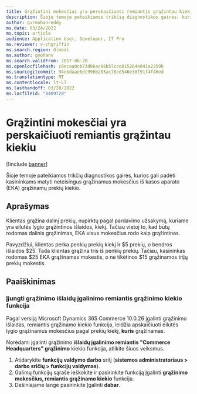 ```yaml
---
title: Grąžintini mokesčiai yra perskaičiuoti remiantis grąžintau kiekiu
description: Šioje temoje pateikiamos trikčių diagnostikos gairės, kurios gali padėti kasininkams matyti neteisingus grąžinamus mokesčius iš kasos aparato (EKA) grąžinamų prekių kiekio.
author: gvrmohanreddy
ms.date: 03/24/2022
ms.topic: article
audience: Application User, Developer, IT Pro
ms.reviewer: v-chgriffin
ms.search.region: Global
ms.author: gmohanv
ms.search.validFrom: 2017-06-20
ms.openlocfilehash: c8ecaa0cb73d06ac66b57cce815264e841a2259b
ms.sourcegitcommit: 94ebdaae6dc996b205ac78ed546e38f91f4f46ed
ms.translationtype: MT
ms.contentlocale: lt-LT
ms.lasthandoff: 03/28/2022
ms.locfileid: "8489728"
---
```

# <a name="refundable-charges-are-miscalculated-based-on-the-quantity-returned"></a>Grąžintini mokesčiai yra perskaičiuoti remiantis grąžintau kiekiu

[!include [banner](../../includes/banner.md)]

Šioje temoje pateikiamos trikčių diagnostikos gairės, kurios gali padėti kasininkams matyti neteisingus grąžinamus mokesčius iš kasos aparato (EKA) grąžinamų prekių kiekio.

## <a name="description"></a>Aprašymas

Klientas grąžina dalinį prekių, nupirktų pagal pardavimo užsakymą, kuriame yra eilutės lygio grąžintinos išlaidos, kiekį. Tačiau vietoj to, kad būtų rodomas dalinis grąžinimas, EKA visus mokesčius rodo kaip grąžintinas.

Pavyzdžiui, klientas perka penkių prekių kiekį ir $5 prekių, o bendros išlaidos $25. Tada klientas grąžina tris iš penkių prekių. Tačiau, kasininkas rodomas $25 EKA grąžinamas mokestis, o ne tikėtinos $15 grąžinamos trijų prekių mokestis.

## <a name="resolution"></a>Paaiškinimas

### <a name="turn-on-the-enable-refunding-charges-based-on-the-refunded-quantity-feature"></a>Įjungti grąžinimo išlaidų įgalinimo remiantis grąžinimo kiekio funkcija

Pagal versiją Microsoft Dynamics 365 Commerce 10.0.26 įgalinti grąžinimo išlaidas, remiantis grąžinamo kiekio funkcija, leidžia apskaičiuoti eilutės lygio grąžinamus mokesčius pagal prekių kiekį, **kuris** grąžinamas.

Norėdami įgalinti grąžinimo **išlaidų įgalinimo remiantis "Commerce Headquarters" grąžinimo** kiekio funkcija, atlikite šiuos veiksmus.

1. Atidarykite **funkcijų valdymo darbo** sritį (**sistemos administratoriaus \> darbo sričių \> funkcijų valdymas**).
1. Galimų funkcijų sąraše ieškokite ir pasirinkite funkciją Įgalinti **grąžinimo mokesčius, remiantis grąžinamo kiekio** funkcija.
1. Dešiniajame lange pasirinkite Įgalinti **dabar**.
